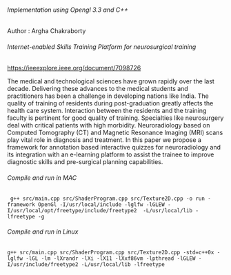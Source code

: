 
###### Implementation using Opengl 3.3 and C++
Author : Argha Chakraborty

###### Internet-enabled Skills Training Platform for neurosurgical training
https://ieeexplore.ieee.org/document/7098726

The medical and technological sciences have grown rapidly over the last decade. Delivering these advances to the medical students and practitioners has been a challenge in developing nations like India. The quality of training of residents during post-graduation greatly affects the health care system. Interaction between the residents and the training faculty is pertinent for good quality of training. Specialties like neurosurgery deal with critical patients with high morbidity. Neuroradiology based on Computed Tomography (CT) and Magnetic Resonance Imaging (MRI) scans play vital role in diagnosis and treatment. In this paper we propose a framework for annotation based interactive quizzes for neuroradiology and its integration with an e-learning platform to assist the trainee to improve diagnostic skills and pre-surgical planning capabilities.

###### Compile and run in MAC
```
 g++ src/main.cpp src/ShaderProgram.cpp src/Texture2D.cpp -o run -framework OpenGl -I/usr/local/include -lglfw -lGLEW -I/usr/local/opt/freetype/include/freetype2  -L/usr/local/lib -lfreetype -g
```

###### Compile and run in Linux
```
g++ src/main.cpp src/ShaderProgram.cpp src/Texture2D.cpp -std=c++0x -lglfw -lGL -lm -lXrandr -lXi -lX11 -lXxf86vm -lpthread -lGLEW -I/usr/include/freetype2 -L/usr/local/lib -lfreetype 
```

